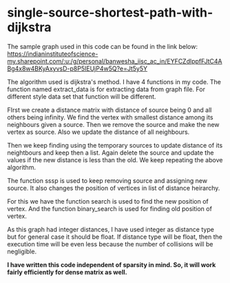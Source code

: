 # single-source-shortest-path-with-dijkstra

The sample graph used in this code can be found in the link below:
https://indianinstituteofscience-my.sharepoint.com/:u:/g/personal/banwesha_iisc_ac_in/EYFCZdlppfFJtC4ABg4x8w4BKyAxyvsD-p8P5IEUjP4w5Q?e=Jt5y5Y

The algorithm used is dijkstra's method.
I have 4 functions in my code.
The function named extract_data is for extracting data from graph file.
For different style data set that function will be different.

FIrst we create a distance matrix with distance of source being 0 and all others being infinity.
We find the vertex with smallest distance among its neighbours given a source. Then we remove the source and make the new vertex as source.
Also we update the distance of all neighbours.

Then we keep finding using the temporary sources to update distance of its neightbours and keep then a list. 
Again delete the source and update the values if the new distance is less than the old.
We keep repeating the above algorithm.

The function sssp is used to keep removing source and assigning new source. 
It also changes the position of vertices in list of distance heirarchy.

For this we have the function search is used to find the new position of vertex.
And the function binary_search is used for finding old position of vertex.

As this graph had integer distances, I have used integer as distance type but for general case it should be float.
If distance type will be float, then the execution time will be even less because the number of collisions will be negligible.

<strong>I have written this code independent of sparsity in mind. So, it will work fairly efficiently for dense matrix as well.</strong>